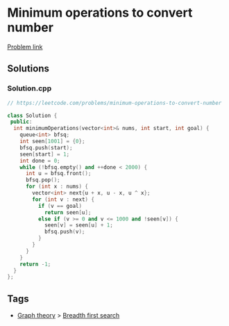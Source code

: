 # Minimum operations to convert number

[Problem link](https://leetcode.com/problems/minimum-operations-to-convert-number)

## Solutions


### Solution.cpp
```cpp
// https://leetcode.com/problems/minimum-operations-to-convert-number

class Solution {
 public:
  int minimumOperations(vector<int>& nums, int start, int goal) {
    queue<int> bfsq;
    int seen[1001] = {0};
    bfsq.push(start);
    seen[start] = 1;
    int done = 0;
    while (!bfsq.empty() and ++done < 2000) {
      int u = bfsq.front();
      bfsq.pop();
      for (int x : nums) {
        vector<int> next{u + x, u - x, u ^ x};
        for (int v : next) {
          if (v == goal)
            return seen[u];
          else if (v >= 0 and v <= 1000 and !seen[v]) {
            seen[v] = seen[u] + 1;
            bfsq.push(v);
          }
        }
      }
    }
    return -1;
  }
};
```
## Tags

* [Graph theory](/Collections/graph-theory.md#graph-theory) > [Breadth first search](/Collections/graph-theory.md#breadth-first-search)
